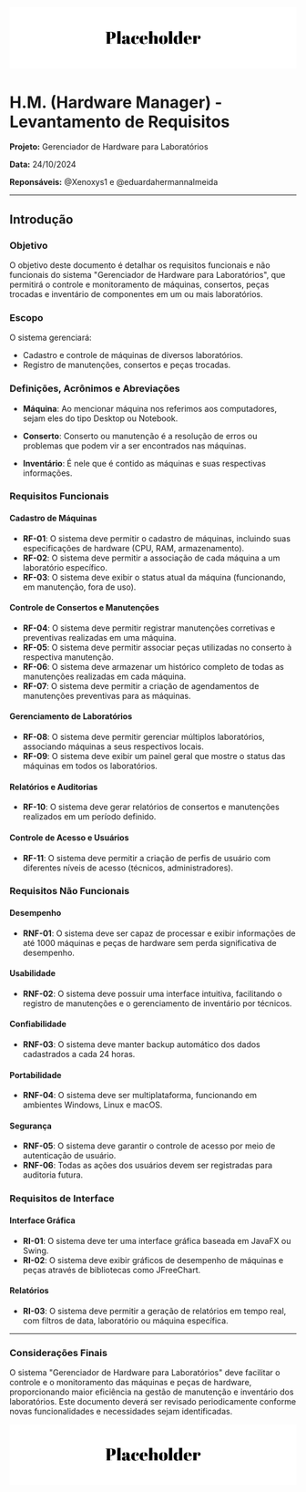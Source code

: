 ![Header](./Placeholder.png)

# H.M. (Hardware Manager) - Levantamento de Requisitos

**Projeto:** Gerenciador de Hardware para Laboratórios

**Data:** 24/10/2024

**Reponsáveis:** @Xenoxys1 e @eduardahermannalmeida

---

## Introdução

### Objetivo
O objetivo deste documento é detalhar os requisitos funcionais e não funcionais do sistema "Gerenciador de Hardware para Laboratórios", que permitirá o controle e monitoramento de máquinas, consertos, peças trocadas e inventário de componentes em um ou mais laboratórios.

### Escopo

O sistema gerenciará:

- Cadastro e controle de máquinas de diversos laboratórios.
- Registro de manutenções, consertos e peças trocadas.

###  Definições, Acrônimos e Abreviações

- **Máquina**:
Ao mencionar máquina nos referimos aos computadores, sejam eles do tipo Desktop ou Notebook.

- **Conserto**:
Conserto ou manutenção é a resolução de erros ou problemas que podem vir a ser encontrados nas máquinas.

- **Inventário**:
É nele que é contido as máquinas e suas respectivas informações.

### Requisitos Funcionais

####  Cadastro de Máquinas

- **RF-01**: O sistema deve permitir o cadastro de máquinas, incluindo suas especificações de hardware (CPU, RAM, armazenamento).
- **RF-02**: O sistema deve permitir a associação de cada máquina a um laboratório específico.
- **RF-03**: O sistema deve exibir o status atual da máquina (funcionando, em manutenção, fora de uso).

#### Controle de Consertos e Manutenções

- **RF-04**: O sistema deve permitir registrar manutenções corretivas e preventivas realizadas em uma máquina.
- **RF-05**: O sistema deve permitir associar peças utilizadas no conserto à respectiva manutenção.
- **RF-06**: O sistema deve armazenar um histórico completo de todas as manutenções realizadas em cada máquina.
- **RF-07**: O sistema deve permitir a criação de agendamentos de manutenções preventivas para as máquinas.

#### Gerenciamento de Laboratórios

- **RF-08**: O sistema deve permitir gerenciar múltiplos laboratórios, associando máquinas a seus respectivos locais.
- **RF-09**: O sistema deve exibir um painel geral que mostre o status das máquinas em todos os laboratórios.

#### Relatórios e Auditorias

- **RF-10**: O sistema deve gerar relatórios de consertos e manutenções realizados em um período definido.

#### Controle de Acesso e Usuários

- **RF-11**: O sistema deve permitir a criação de perfis de usuário com diferentes níveis de acesso (técnicos, administradores).

### Requisitos Não Funcionais

#### Desempenho

- **RNF-01**: O sistema deve ser capaz de processar e exibir informações de até 1000 máquinas e peças de hardware sem perda significativa de desempenho.

#### Usabilidade

- **RNF-02**: O sistema deve possuir uma interface intuitiva, facilitando o registro de manutenções e o gerenciamento de inventário por técnicos.

#### Confiabilidade

- **RNF-03**: O sistema deve manter backup automático dos dados cadastrados a cada 24 horas.

#### Portabilidade

- **RNF-04**: O sistema deve ser multiplataforma, funcionando em ambientes Windows, Linux e macOS.

#### Segurança

- **RNF-05**: O sistema deve garantir o controle de acesso por meio de autenticação de usuário.
- **RNF-06**: Todas as ações dos usuários devem ser registradas para auditoria futura.

### Requisitos de Interface

#### Interface Gráfica

- **RI-01**: O sistema deve ter uma interface gráfica baseada em JavaFX ou Swing.
- **RI-02**: O sistema deve exibir gráficos de desempenho de máquinas e peças através de bibliotecas como JFreeChart.

#### Relatórios

- **RI-03**: O sistema deve permitir a geração de relatórios em tempo real, com filtros de data, laboratório ou máquina específica.

---

### Considerações Finais

O sistema "Gerenciador de Hardware para Laboratórios" deve facilitar o controle e o monitoramento das máquinas e peças de hardware, proporcionando maior eficiência na gestão de manutenção e inventário dos laboratórios. Este documento deverá ser revisado periodicamente conforme novas funcionalidades e necessidades sejam identificadas.

![Footer](./Placeholder.png)
